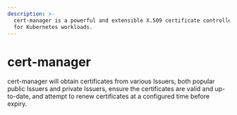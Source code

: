 ```yaml
---
description: >-
  cert-manager is a powerful and extensible X.509 certificate controller
  for Kubernetes workloads.
---
```


# cert-manager

cert-manager will obtain certificates from various Issuers, both popular public Issuers and private Issuers, ensure the certificates are valid and up-to-date, and attempt to renew certificates at a configured time before expiry.
